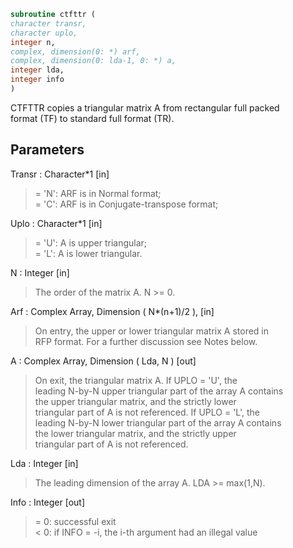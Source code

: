 ```fortran  
subroutine ctfttr (  
character transr,  
character uplo,  
integer n,  
complex, dimension(0: *) arf,  
complex, dimension(0: lda-1, 0: *) a,  
integer lda,  
integer info  
)  
```  
  
CTFTTR copies a triangular matrix A from rectangular full packed  
format (TF) to standard full format (TR).  
  
## Parameters  
Transr : Character*1 [in]  
> = 'N':  ARF is in Normal format;  
> = 'C':  ARF is in Conjugate-transpose format;  
  
Uplo : Character*1 [in]  
> = 'U':  A is upper triangular;  
> = 'L':  A is lower triangular.  
  
N : Integer [in]  
> The order of the matrix A.  N >= 0.  
  
Arf : Complex Array, Dimension ( N*(n+1)/2 ), [in]  
> On entry, the upper or lower triangular matrix A stored in  
> RFP format. For a further discussion see Notes below.  
  
A : Complex Array, Dimension ( Lda, N ) [out]  
> On exit, the triangular matrix A.  If UPLO = 'U', the  
> leading N-by-N upper triangular part of the array A contains  
> the upper triangular matrix, and the strictly lower  
> triangular part of A is not referenced.  If UPLO = 'L', the  
> leading N-by-N lower triangular part of the array A contains  
> the lower triangular matrix, and the strictly upper  
> triangular part of A is not referenced.  
  
Lda : Integer [in]  
> The leading dimension of the array A.  LDA >= max(1,N).  
  
Info : Integer [out]  
> = 0:  successful exit  
> < 0:  if INFO = -i, the i-th argument had an illegal value  
  
